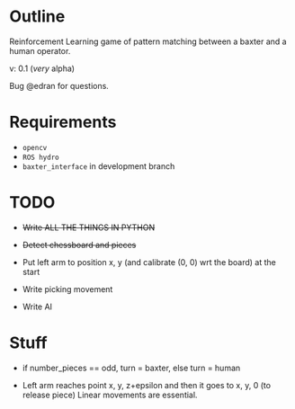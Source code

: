 Outline
=======

Reinforcement Learning game of pattern matching between a baxter and a human operator.

v: 0.1 (*very* alpha)

Bug @edran for questions.

Requirements
============

* `opencv`
* `ROS hydro`
* `baxter_interface` in development branch

TODO
====

* ~~Write ALL THE THINGS IN PYTHON~~

* ~~Detect chessboard and pieces~~

* Put left arm to position x, y (and calibrate (0, 0) wrt the board) at the start

* Write picking movement

* Write AI

Stuff
=====

* if number_pieces == odd, turn = baxter, else turn = human

* Left arm reaches point x, y, z+epsilon and then it goes to x, y, 0 (to release piece)
  Linear movements are essential.











